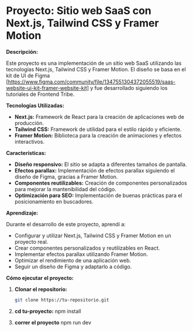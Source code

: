 # Proyecto: Sitio web SaaS con Next.js, Tailwind CSS y Framer Motion

**Descripción:**

Este proyecto es una implementación de un sitio web SaaS utilizando las tecnologías Next.js, Tailwind CSS y Framer Motion. El diseño se basa en el kit de UI de Figma [https://www.figma.com/community/file/1347551304372055519/saas-website-ui-kit-framer-website-kit] y fue desarrollado siguiendo los tutoriales de Frontend Tribe.

**Tecnologías Utilizadas:**

- **Next.js:** Framework de React para la creación de aplicaciones web de producción.
- **Tailwind CSS:** Framework de utilidad para el estilo rápido y eficiente.
- **Framer Motion:** Biblioteca para la creación de animaciones y efectos interactivos.

**Características:**

- **Diseño responsivo:** El sitio se adapta a diferentes tamaños de pantalla.
- **Efectos parallax:** Implementación de efectos parallax siguiendo el diseño de Figma, gracias a Framer Motion.
- **Componentes reutilizables:** Creación de componentes personalizados para mejorar la mantenibilidad del código.
- **Optimización para SEO:** Implementación de buenas prácticas para el posicionamiento en buscadores.

**Aprendizaje:**

Durante el desarrollo de este proyecto, aprendí a:

- Configurar y utilizar Next.js, Tailwind CSS y Framer Motion en un proyecto real.
- Crear componentes personalizados y reutilizables en React.
- Implementar efectos parallax utilizando Framer Motion.
- Optimizar el rendimiento de una aplicación web.
- Seguir un diseño de Figma y adaptarlo a código.

**Cómo ejecutar el proyecto:**

1. **Clonar el repositorio:**

   ```bash
   git clone https://tu-repositorio.git

   ```

2. **cd tu-proyecto:**
   npm install

3. **correr el proyecto**
   npm run dev
